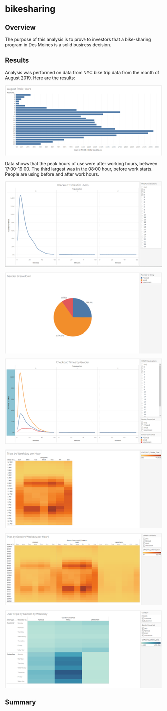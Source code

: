 # bikesharing

## Overview
The purpose of this analysis is to prove to investors that a bike-sharing program in Des Moines is a solid business decision.

## Results
Analysis was performed on data from NYC bike trip data from the month of August 2019. Here are the results:

![August Peak Hours](August_Peak_Hours.PNG)

Data shows that the peak hours of use were after working hours, between 17:00-19:00. The third largest was in the 08:00 hour, before work starts. People are using before and after work hours.

![Check Out Times for Users](Check_Out_Times_For_Users.PNG)

![Gender Breakdown](Gender_Breakdown.PNG)

![Checkout Times by Gender](Checkout_Times_by_Gender.PNG)

![Trips by Weekday per Hour](Trips_by_Weekday_per_Hour.PNG)

![Trips by Gender (Weekday per Hour)](Trips_by_Gender_Weekday_per_hour.PNG)

![User Trips by Gender by Weekday](User_Trips_by_Gender_by_Weekday.PNG)

## Summary
